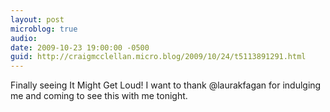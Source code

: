 ```yaml
---
layout: post
microblog: true
audio: 
date: 2009-10-23 19:00:00 -0500
guid: http://craigmcclellan.micro.blog/2009/10/24/t5113891291.html
---
```

Finally seeing It Might Get Loud! I want to thank @laurakfagan for indulging me and coming to see this with me tonight.
